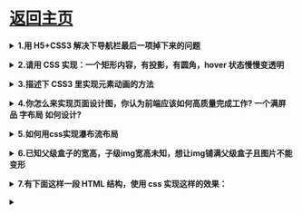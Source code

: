 # [返回主页](https://github.com/yisainan/web-interview/blob/master/README.md)

<b><details><summary>1.用 H5+CSS3 解决下导航栏最后一项掉下来的问题</summary></b>

答案：box-sizing: border-box;

</details>

<b><details><summary>2.请用 CSS 实现：一个矩形内容，有投影，有圆角，hover 状态慢慢变透明</summary></b>

答案：

```html
<div class="test"></div>
```

```css
.test {
  width: 200px;
  height: 100px;
  border-radius: 10px;
  box-shadow: 10px 10px 5px #888888;
  background-color: green;
  transition: 0.7s;
}
.test:hover {
  opacity: 0;
}
```

</details>

<b><details><summary>3.描述下 CSS3 里实现元素动画的方法</summary></b>

答案：

1. 创建动画：@keyframes 规则

方式一：from{属性：值;} to{属性：值;}

```css
@keyframes myflash {
  from {
    width: 200px;
    height: 200px;
  }
  to {
    position: relative;
    left: 50px;
    transform: rotate(360deg);
  }
}
```

方式二：0%{属性：值;} 100%{属性：值;}
0% 是动画的开始，100% 是动画的完成。可以在二者之间加入 25%，50%等

```css
@keyframes myflash {
  0% {
    background: red;
  }
  50% {
    background: yellow;
  }
  75% {
    background: green;
  }
  100% {
    background: blue;
  }
}
```

2. 将动画绑定到选择器

在样式中，设置动画属性 animation，自定义动画名称和时长。

animation：动画名 时长；

此时就可以完成一个简单的动画了，要进行更多设置还需要其他属性。

```css
#first {
  animation: myflash 10s;
  animation-delay: 2s;
  animation-iteration-count: 2;
  animation-timing-function: ease-in;
}
```

解析：[参考](https://jingyan.baidu.com/article/363872ec01c1146e4ba16fa5.html)

</details>

<b><details><summary>4.你怎么来实现页面设计图，你认为前端应该如何高质量完成工作? 一个满屏 品 字布局 如何设计?</summary></b>

答案：

</details>

<b><details><summary>5.如何用css实现瀑布流布局</summary></b>

答案：
利用column-count和break-inside这两个CSS3属性即可，复制如下代码即可察看效果
```
<!DOCTYPE html>
<html>
<head>
    <meta charset="utf-8">
    <style>
        body {
            margin: 0;
        }
        .waterfall-container {
            /*分几列*/
            column-count: 2;
            width: 100%;
            /* 列间距 */
            column-gap: 10px;
        }

        .waterfall-item {
            break-inside: avoid;
            width: 100%;
            height: 100px;
            margin-bottom: 10px;
            background: #ddd;
            column-gap: 0;
            text-align: center;
            color: #fff;
            font-size: 40px;
        }
    </style>
</head>
<body>
    <div class="waterfall-container">
        <div class="waterfall-item" style="height: 100px">1</div>
        <div class="waterfall-item" style="height: 300px">2</div>
        <div class="waterfall-item" style="height: 400px">3</div>
        <div class="waterfall-item" style="height: 100px">4</div>
        <div class="waterfall-item" style="height: 300px">5</div>
        <div class="waterfall-item" style="height: 600px">6</div>
        <div class="waterfall-item" style="height: 400px">7</div>
        <div class="waterfall-item" style="height: 300px">8</div>
        <div class="waterfall-item" style="height: 700px">9</div>
        <div class="waterfall-item" style="height: 100px">10</div>
    </div>
</body>
</html>
```

</details>

<b><details><summary>6.已知父级盒子的宽高，子级img宽高未知，想让img铺满父级盒子且图片不能变形</summary></b>

答案：需要用到`css`的`object-fit`属性

```css
div {
    width: 200px;
    height: 200px;
}
img {
    object-fit: cover;
    width: 100%;
    height: 100%;
}
```

解析：[MDN](https://developer.mozilla.org/zh-CN/docs/Web/CSS/object-fit)

</details>

<b><details><summary>7.有下面这样一段 HTML 结构，使用 css 实现这样的效果：</summary></b>

```html
<!-- 左边容器无论宽度如何变动，右边容器都能自适应填满父容器剩余的宽度。 -->
<div class="warp">
  <div class="left"></div>
  <div class="right"></div>
</div>
```

答案：

</details>

<b><details><summary></summary></b>

答案：

</details>
